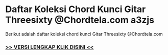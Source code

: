 
 # Daftar Koleksi Chord  Kunci Gitar Threesixty @Chordtela.com a3zjs


Berikut adalah daftar koleksi chord  kunci Gitar Threesixty @Chordtela.com

###  <a href="https://shortlighzx.web.app?sq=Daftar Koleksi Chord  Kunci Gitar Threesixty @Chordtela.com"> >> VERSI LENGKAP KLIK DISINI << </a>
